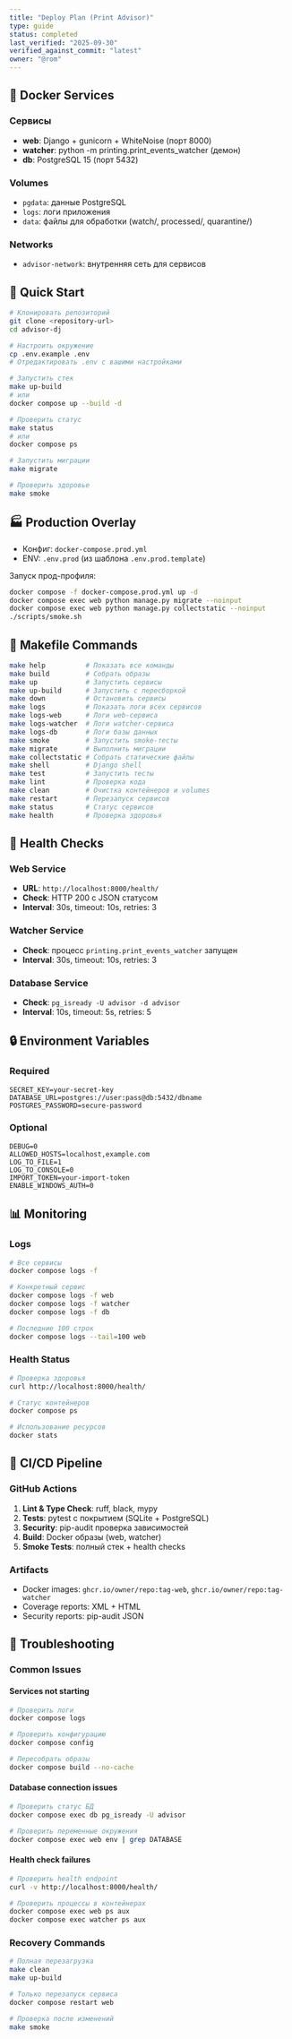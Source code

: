 ```yaml
---
title: "Deploy Plan (Print Advisor)"
type: guide
status: completed
last_verified: "2025-09-30"
verified_against_commit: "latest"
owner: "@rom"
---
```


## 🐳 Docker Services

### Сервисы
- **web**: Django + gunicorn + WhiteNoise (порт 8000)
- **watcher**: python -m printing.print_events_watcher (демон)
- **db**: PostgreSQL 15 (порт 5432)

### Volumes
- `pgdata`: данные PostgreSQL
- `logs`: логи приложения
- `data`: файлы для обработки (watch/, processed/, quarantine/)

### Networks
- `advisor-network`: внутренняя сеть для сервисов

## 🚀 Quick Start

```bash
# Клонировать репозиторий
git clone <repository-url>
cd advisor-dj

# Настроить окружение
cp .env.example .env
# Отредактировать .env с вашими настройками

# Запустить стек
make up-build
# или
docker compose up --build -d

# Проверить статус
make status
# или
docker compose ps

# Запустить миграции
make migrate

# Проверить здоровье
make smoke
```

## 🏭 Production Overlay

- Конфиг: `docker-compose.prod.yml`
- ENV: `.env.prod` (из шаблона `.env.prod.template`)

Запуск прод-профиля:
```bash
docker compose -f docker-compose.prod.yml up -d
docker compose exec web python manage.py migrate --noinput
docker compose exec web python manage.py collectstatic --noinput
./scripts/smoke.sh
```

## 🔧 Makefile Commands

```bash
make help          # Показать все команды
make build         # Собрать образы
make up            # Запустить сервисы
make up-build      # Запустить с пересборкой
make down          # Остановить сервисы
make logs          # Показать логи всех сервисов
make logs-web      # Логи web-сервиса
make logs-watcher  # Логи watcher-сервиса
make logs-db       # Логи базы данных
make smoke         # Запустить smoke-тесты
make migrate       # Выполнить миграции
make collectstatic # Собрать статические файлы
make shell         # Django shell
make test          # Запустить тесты
make lint          # Проверка кода
make clean         # Очистка контейнеров и volumes
make restart       # Перезапуск сервисов
make status        # Статус сервисов
make health        # Проверка здоровья
```

## 🏥 Health Checks

### Web Service
- **URL**: `http://localhost:8000/health/`
- **Check**: HTTP 200 с JSON статусом
- **Interval**: 30s, timeout: 10s, retries: 3

### Watcher Service
- **Check**: процесс `printing.print_events_watcher` запущен
- **Interval**: 30s, timeout: 10s, retries: 3

### Database Service
- **Check**: `pg_isready -U advisor -d advisor`
- **Interval**: 10s, timeout: 5s, retries: 5

## 🔒 Environment Variables

### Required
```env
SECRET_KEY=your-secret-key
DATABASE_URL=postgres://user:pass@db:5432/dbname
POSTGRES_PASSWORD=secure-password
```

### Optional
```env
DEBUG=0
ALLOWED_HOSTS=localhost,example.com
LOG_TO_FILE=1
LOG_TO_CONSOLE=0
IMPORT_TOKEN=your-import-token
ENABLE_WINDOWS_AUTH=0
```

## 📊 Monitoring

### Logs
```bash
# Все сервисы
docker compose logs -f

# Конкретный сервис
docker compose logs -f web
docker compose logs -f watcher
docker compose logs -f db

# Последние 100 строк
docker compose logs --tail=100 web
```

### Health Status
```bash
# Проверка здоровья
curl http://localhost:8000/health/

# Статус контейнеров
docker compose ps

# Использование ресурсов
docker stats
```

## 🔄 CI/CD Pipeline

### GitHub Actions
1. **Lint & Type Check**: ruff, black, mypy
2. **Tests**: pytest с покрытием (SQLite + PostgreSQL)
3. **Security**: pip-audit проверка зависимостей
4. **Build**: Docker образы (web, watcher)
5. **Smoke Tests**: полный стек + health checks

### Artifacts
- Docker images: `ghcr.io/owner/repo:tag-web`, `ghcr.io/owner/repo:tag-watcher`
- Coverage reports: XML + HTML
- Security reports: pip-audit JSON

## 🚨 Troubleshooting

### Common Issues

#### Services not starting
```bash
# Проверить логи
docker compose logs

# Проверить конфигурацию
docker compose config

# Пересобрать образы
docker compose build --no-cache
```

#### Database connection issues
```bash
# Проверить статус БД
docker compose exec db pg_isready -U advisor

# Проверить переменные окружения
docker compose exec web env | grep DATABASE
```

#### Health check failures
```bash
# Проверить health endpoint
curl -v http://localhost:8000/health/

# Проверить процессы в контейнерах
docker compose exec web ps aux
docker compose exec watcher ps aux
```

### Recovery Commands
```bash
# Полная перезагрузка
make clean
make up-build

# Только перезапуск сервиса
docker compose restart web

# Проверка после изменений
make smoke
```